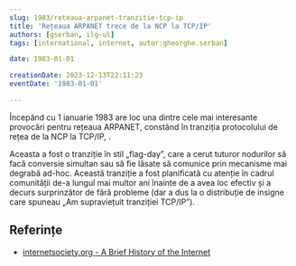 ```yaml
---
slug: 1983/reteaua-arpanet-tranzitie-tcp-ip
title: 'Rețeaua ARPANET trece de la NCP la TCP/IP'
authors: [gserban, ilg-ul]
tags: [international, internet, autor:gheorghe.serban]

date: 1983-01-01

creationDate: 2023-12-13T22:11:23
eventDate: '1983-01-01'

---
```


Începând cu 1 ianuarie 1983 are loc
una dintre cele mai interesante provocări pentru rețeaua ARPANET,
constând în tranziția protocolului
de rețea de la NCP la TCP/IP, .

<!-- truncate -->

Aceasta a fost o tranziție în stil „flag-day”, care a cerut tuturor
nodurilor să facă conversie simultan sau să fie lăsate să comunice
prin mecanisme mai degrabă ad-hoc. Această tranziție a fost
planificată cu atenție în cadrul comunității de-a lungul mai
multor ani înainte de a avea loc efectiv și a decurs surprinzător
de fără probleme (dar a dus la o distribuție de insigne care
spuneau „Am supraviețuit tranziției TCP/IP”).

## Referințe

- [internetsociety.org - A Brief History of the Internet](https://www.internetsociety.org/internet/history-internet/brief-history-internet/)
